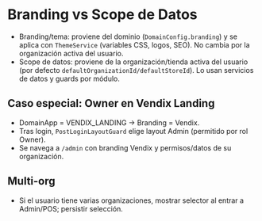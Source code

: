# Branding vs Scope de Datos

- Branding/tema: proviene del dominio (`DomainConfig.branding`) y se aplica con `ThemeService` (variables CSS, logos, SEO). No cambia por la organización activa del usuario.
- Scope de datos: proviene de la organización/tienda activa del usuario (por defecto `defaultOrganizationId/defaultStoreId`). Lo usan servicios de datos y guards por módulo.

## Caso especial: Owner en Vendix Landing
- DomainApp = VENDIX_LANDING → Branding = Vendix.
- Tras login, `PostLoginLayoutGuard` elige layout Admin (permitido por rol Owner).
- Se navega a `/admin` con branding Vendix y permisos/datos de su organización.

## Multi-org
- Si el usuario tiene varias organizaciones, mostrar selector al entrar a Admin/POS; persistir selección.
